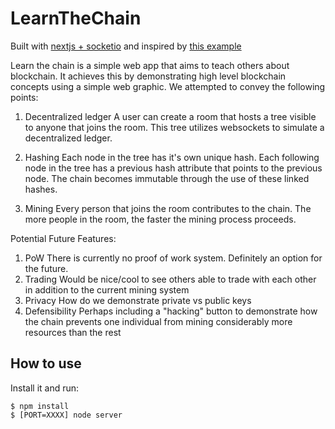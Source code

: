 # LearnTheChain

Built with [nextjs + socketio](https://github.com/zeit/next.js/tree/canary/examples/with-socket.io) and inspired by [this example](https://github.com/lhartikk/naivechain)

Learn the chain is a simple web app that aims to teach others about blockchain. It achieves this by demonstrating high level blockchain concepts using a simple web graphic. We attempted to convey the following points:

1. Decentralized ledger
A user can create a room that hosts a tree visible to anyone that joins the room. This tree utilizes websockets to simulate a decentralized ledger.

2. Hashing
Each node in the tree has it's own unique hash. Each following node in the tree has a previous hash attribute that points to the previous node. The chain becomes immutable through the use of these linked hashes.

3. Mining
Every person that joins the room contributes to the chain. The more people in the room, the faster the mining process proceeds.

Potential Future Features:

1. PoW
There is currently no proof of work system. Definitely an option for the future.
2. Trading
Would be nice/cool to see others able to trade with each other in addition to the current mining system
3. Privacy
How do we demonstrate private vs public keys
4. Defensibility
Perhaps including a "hacking" button to demonstrate how the chain prevents one individual from mining considerably more resources than the rest

## How to use

Install it and run:

```
$ npm install
$ [PORT=XXXX] node server
```

